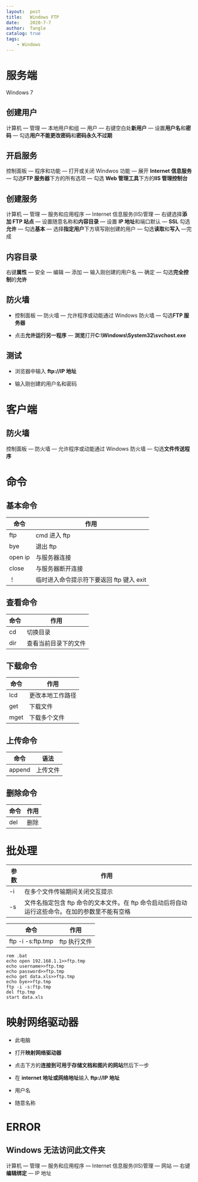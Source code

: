 ```yaml
---
layout:  post
title:   Windows FTP
date:    2020-7-7
author:  Tangle
catalog: true
tags:
    - Windows
---
```


# 服务端

Windows 7

## 创建用户

计算机 — 管理 — 本地用户和组 — 用户 — 右键空白处**新用户** — 设置**用户名**和**密码** — 勾选**用户不能更改密码**和**密码永久不过期**

## 开启服务

控制面板 — 程序和功能 — 打开或关闭 Windwos 功能 — 展开 **Internet 信息服务** — 勾选**FTP 服务器**下方的所有选项 — 勾选 **Web 管理工具**下方的**IIS 管理控制台**

## 创建服务

计算机 — 管理 — 服务和应用程序 — Internet 信息服务(IIS)管理 — 右键选择**添加 FTP 站点** — 设置随意名称和**内容目录** — 设置 **IP 地址**和端口默认 — **SSL** 勾选**允许** — 勾选**基本** — 选择**指定用户**下方填写刚创建的用户 — 勾选**读取**和**写入** —完成

## 内容目录

右键**属性** — 安全 — 编辑 — 添加 — 输入刚创建的用户名 — 确定 — 勾选**完全控制**的**允许**

## 防火墙

- 控制面板 — 防火墙 — 允许程序或动能通过 Windows 防火墙 — 勾选**FTP 服务器**

- 点击**允许运行另一程序** — **浏览**打开**C:\Windows\System32\svchost.exe**

## 测试

- 浏览器中输入 **ftp://IP 地址**

- 输入刚创建的用户名和密码

# 客户端


## 防火墙

控制面板 — 防火墙 — 允许程序或动能通过 Windows 防火墙 — 勾选**文件传送程序**

# 命令

## 基本命令

| 命令    | 作用                                     |
| ------- | ---------------------------------------- |
| ftp     | cmd 进入 ftp                             |
| bye     | 退出 ftp                                 |
| open ip | 与服务器连接                             |
| close   | 与服务器断开连接                         |
| ！      | 临时进入命令提示符下要返回 ftp 键入 exit |

## 查看命令

| 命令 | 作用                 |
| ---- | -------------------- |
| cd   | 切换目录             |
| dir  | 查看当前目录下的文件 |

## 下载命令

| 命令 | 作用             |
| ---- | ---------------- |
| lcd  | 更改本地工作路径 |
| get  | 下载文件         |
| mget | 下载多个文件     |

## 上传命令

| 命令   | 语法     |
| ------ | -------- |
| append | 上传文件 |

## 删除命令

| 命令 | 作用 |
| ---- | ---- |
| del  | 删除 |

# 批处理

| 参数 | 作用                                                         |
| ---- | ------------------------------------------------------------ |
| -i   | 在多个文件传输期间关闭交互提示                               |
| -s   | 文件名指定包含 ftp 命令的文本文件。在 ftp 命令启动后将自动运行这些命令。在加的参数里不能有空格 |

| 命令              | 作用         |
| ----------------- | ------------ |
| ftp -i -s:ftp.tmp | ftp 执行文件 |

```
rem .bat
echo open 192.168.1.1>>ftp.tmp
echo username>>ftp.tmp
echo password>>ftp.tmp
echo get data.xls>>ftp.tmp
echo bye>>ftp.tmp
ftp -i -s:ftp.tmp
del ftp.tmp
start data.xls
```

# 映射网络驱动器

- 此电脑

- 打开**映射网络驱动器**

- 点击下方的**连接到可用于存储文档和图片的网站**然后下一步

- 在 **internet 地址或网络地址**输入 **ftp://IP 地址**

- 用户名

- 随意名称

# ERROR

## Windows 无法访问此文件夹

计算机 — 管理 — 服务和应用程序 — Internet 信息服务(IIS)管理 — 网站 — 右键**编辑绑定** — IP 地址
